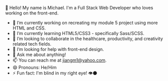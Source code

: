 👋 Hello! My name is Michael. I'm a Full Stack Web Developer who loves working on the front-end.

- 🔭 I’m currently working on recreating my module 5 project using more HTML and CSS.
- 🌱 I’m currently learning HTML5/CSS3 - specifically Sass/SCSS.
- 👯 I’m looking to collaborate in the healthcare, productivity, and creativity related tech fields. 
- 🤔 I’m looking for help with front-end design.
- 💬 Ask me about anything! 
- 📫 You can reach me at jiangm1@yahoo.com.
- 😄 Pronouns: He/Him
- ⚡ Fun fact: I'm blind in my right eye! 👁️⚫

<!--
**jiangmichael1/jiangmichael1** is a ✨ _special_ ✨ repository because its `README.md` (this file) appears on your GitHub profile.



-->
